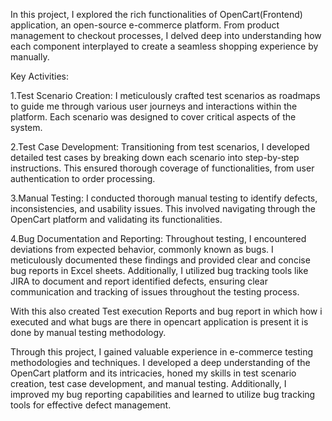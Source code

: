In this project, I explored the rich functionalities of OpenCart(Frontend) application, an open-source e-commerce platform. From product management to checkout processes, I delved deep into understanding how each component interplayed to create a seamless shopping experience by manually.

Key Activities:

1.Test Scenario Creation: I meticulously crafted test scenarios as roadmaps to guide me through various user journeys and interactions within the platform. Each scenario was designed to cover critical aspects of the system.

2.Test Case Development: Transitioning from test scenarios, I developed detailed test cases by breaking down each scenario into step-by-step instructions. This ensured thorough coverage of functionalities, from user authentication to order processing.

3.Manual Testing: I conducted thorough manual testing to identify defects, inconsistencies, and usability issues. This involved navigating through the OpenCart platform and validating its functionalities.

4.Bug Documentation and Reporting: Throughout testing, I encountered deviations from expected behavior, commonly known as bugs. I meticulously documented these findings and provided clear and concise bug reports in Excel sheets. Additionally, I utilized bug tracking tools like JIRA to document and report identified defects, ensuring clear communication and tracking of issues throughout the testing process.

With this also created Test execution Reports and bug report in which how i executed and what bugs are there in opencart application is present it is done by manual testing methodology.

Through this project, I gained valuable experience in e-commerce testing methodologies and techniques. I developed a deep understanding of the OpenCart platform and its intricacies, honed my skills in test scenario creation, test case development, and manual testing. Additionally, I improved my bug reporting capabilities and learned to utilize bug tracking tools for effective defect management.
